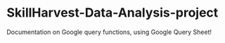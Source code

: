 # SkillHarvest-Data-Analysis-project
Documentation on Google query functions, using Google Query Sheet!
